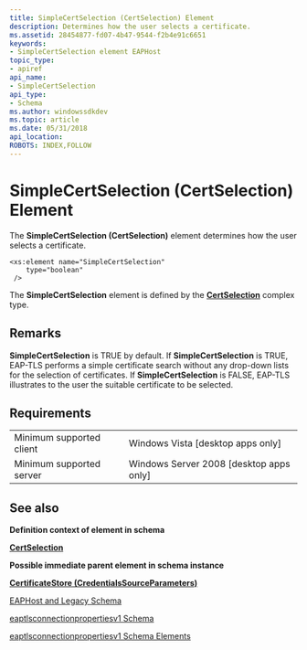 ```yaml
---
title: SimpleCertSelection (CertSelection) Element
description: Determines how the user selects a certificate.
ms.assetid: 28454877-fd07-4b47-9544-f2b4e91c6651
keywords:
- SimpleCertSelection element EAPHost
topic_type:
- apiref
api_name:
- SimpleCertSelection
api_type:
- Schema
ms.author: windowssdkdev
ms.topic: article
ms.date: 05/31/2018
api_location: 
ROBOTS: INDEX,FOLLOW
---
```


# SimpleCertSelection (CertSelection) Element

The **SimpleCertSelection (CertSelection)** element determines how the user selects a certificate.

``` syntax
<xs:element name="SimpleCertSelection"
    type="boolean"
 />
```

The **SimpleCertSelection** element is defined by the [**CertSelection**](eaptlsconnectionpropertiesv1schema-certselection-complextype.md) complex type.

## Remarks

**SimpleCertSelection** is TRUE by default. If **SimpleCertSelection** is TRUE, EAP-TLS performs a simple certificate search without any drop-down lists for the selection of certificates. If **SimpleCertSelection** is FALSE, EAP-TLS illustrates to the user the suitable certificate to be selected.

## Requirements



|                                     |                                                      |
|-------------------------------------|------------------------------------------------------|
| Minimum supported client<br/> | Windows Vista \[desktop apps only\]<br/>       |
| Minimum supported server<br/> | Windows Server 2008 \[desktop apps only\]<br/> |



## See also

<dl> <dt>

**Definition context of element in schema**
</dt> <dt>

[**CertSelection**](eaptlsconnectionpropertiesv1schema-certselection-complextype.md)
</dt> <dt>

**Possible immediate parent element in schema instance**
</dt> <dt>

[**CertificateStore (CredentialsSourceParameters)**](eaptlsconnectionpropertiesv1schema-certificatestore-credentialssourceparameters-element.md)
</dt> <dt>


</dt> <dt>

[EAPHost and Legacy Schema](eaphost-schemas.md)
</dt> <dt>

[eaptlsconnectionpropertiesv1 Schema](eaptlsconnectionpropertiesv1schema-schema.md)
</dt> <dt>

[eaptlsconnectionpropertiesv1 Schema Elements](eaptlsconnectionpropertiesv1schema-elements.md)
</dt> </dl>

 

 





